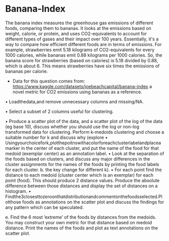 # Banana-Index
The banana index measures the greenhouse gas emissions of different foods, comparing them to bananas. It looks at the emissions based on weight, calorie, or protein, and uses CO2-equivalents to account for different types of gases and their impact over 100 years. Essentially, it's a way to compare how efficient different foods are in terms of emissions. For example, strawberries emit 5.18 kilograms of CO2-equivalents for every 1000 calories, while bananas emit 0.88 kilograms per 1000 calories. So, the banana score for strawberries (based on calories) is 5.18 divided by 0.88, which is about 6. This means strawberries have six times the emissions of bananas per calorie.

- Data for this question comes from:
https://www.kaggle.com/datasets/joebeachcapital/banana-index
a novel metric for CO2 emissions using bananas as a reference.

• Loadthedata,and remove unnecessary columns and missing/NA.

• Select a subset of 2 columns useful for clustering.

• Produce a scatter plot of the data, and a scatter plot of the log of the data (eg base 10), discuss whether you should use the log or non-log transformed data for clustering.
Perform k-medoids clustering and choose a suitable number for k and discuss why (explore
• Usingyourchoicefork,plotthepoitnswithacolorforeachclusterlabelandplaceamarker in the center of each cluster, and put the name of the food for that medoid (exemplar center) as an annotation label.
• Look at the separation of the foods based on clusters, and discuss any major differences in the cluster assignments for the names of the foods by printing the food labels for each cluster.
b.
the key change for different k). 
• For each point find the distance to each medoid (cluster center which is an exemplar) for each point (food). This should produce 2 distance values. Produce the absolute difference between those distances and display the set of distances on a histogram.
• Findthe3closesttozeroonthatdistributionandcommentonthefoodsselected.Plotthose foods as annotations on the scatter plot and discuss the findings for any pattern which can be speculated.

e. Find the 6 most ’extreme’ of the foods by distances from the medoids. You may construct your own metric for that distance based on medoid distance. Print the names of the foods and plot as
text annotations on the scatter plot.
